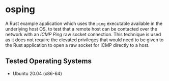 # osping

A Rust example application which uses the `ping` executable available in the underlying host OS, to test that a remote host can be contacted over the network with an _ICMP Ping_ raw socket connection. This technique is used as it does not require the elevated privileges that would need to be given to the Rust application to open a raw socket for ICMP directly to a host.

## Tested Operating Systems

* Ubuntu 20.04 (x86-64)

